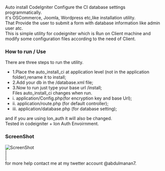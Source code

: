 Auto install CodeIgniter
Configure the CI database settings programmatically.   
it's OSCommerce, Joomla, Wordpress etc,like installation utility.  
That Provide the user to submit a form with database information like admin user atc.  
This is simple utility for codeigniter which is Run on Client machine and modify some configuration files according to
the need of Client.  
### How to run / Use
There are three steps to run the utility.  
* 1.Place the auto_install_ci at application level (not in the application folder),rename it to install;  
* 2.Add your db in the /database.xml file;  
* 3.Now to run just type your base url /install;   
Files auto_install_ci changes when run.  
* i. application/Config.php(for encryption key and base Url);  
* ii. application/route.php (for default controller);  
* iii. application/database.php (for database setting);  

and if you are using Ion_auth it will also be changed.  
Tested in codeigniter + Ion Auth Envoirnment.  
### ScreenShot  
![ScreenShot](https://github.com/abdulmanan7/auto_install_ci/master/screenshot.png)  
|  
|  
for more help contact me at my twetter account @abdulmanan7.
